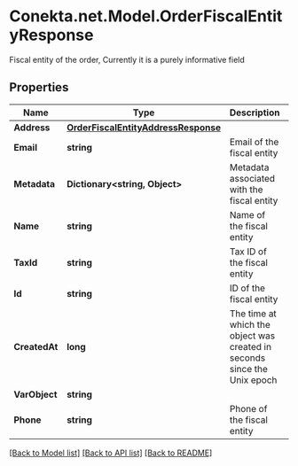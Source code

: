 # Conekta.net.Model.OrderFiscalEntityResponse
Fiscal entity of the order, Currently it is a purely informative field

## Properties

Name | Type | Description | Notes
------------ | ------------- | ------------- | -------------
**Address** | [**OrderFiscalEntityAddressResponse**](OrderFiscalEntityAddressResponse.md) |  | 
**Email** | **string** | Email of the fiscal entity | [optional] 
**Metadata** | **Dictionary&lt;string, Object&gt;** | Metadata associated with the fiscal entity | [optional] 
**Name** | **string** | Name of the fiscal entity | [optional] 
**TaxId** | **string** | Tax ID of the fiscal entity | [optional] 
**Id** | **string** | ID of the fiscal entity | 
**CreatedAt** | **long** | The time at which the object was created in seconds since the Unix epoch | 
**VarObject** | **string** |  | 
**Phone** | **string** | Phone of the fiscal entity | [optional] 

[[Back to Model list]](../README.md#documentation-for-models) [[Back to API list]](../README.md#documentation-for-api-endpoints) [[Back to README]](../README.md)

